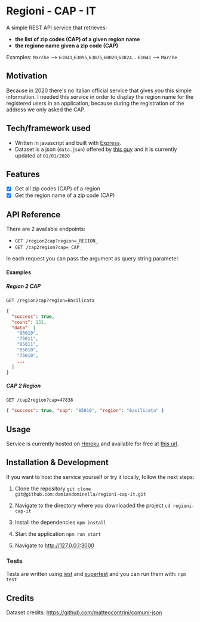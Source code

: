 # Regioni - CAP - IT

A simple REST API service that retrieves:

- **the list of zip codes (CAP) of a given region name**
- **the regione name given a zip code (CAP)**

Examples:
`Marche` --> `61041`,`63095`,`63075`,`60020`,`63824`...
`61041` --> `Marche`

## Motivation

Because in 2020 there's no Italian official service that gives you this simple information.
I needed this service in order to display the region name for the registered users in an application, because during the registration of the address we only asked the CAP.

## Tech/framework used

- Written in javascript and built with [Express](https://expressjs.com/]).
- Dataset is a json (`data.json`) offered by [this guy](https://github.com/matteocontrini/comuni-json) and it is currently updated at `01/01/2020`

## Features

- [x] Get all zip codes (CAP) of a region
- [x] Get the region name of a zip code (CAP)

## API Reference

There are 2 available endpoints:

- `GET /region2cap?region=_REGION_`
- `GET /cap2region?cap=_CAP_`

In each request you can pass the argument as query string parameter.

#### Examples

##### Region 2 CAP

`GET /region2cap?region=Basilicata`

```json
{
  "success": true,
  "count": 131,
  "data": [
    "85010",
    "75011",
    "85011",
    "85010",
    "75010",
    ...
  ]
}
```

##### CAP 2 Region

`GET /cap2region?cap=47838`

```json
{ "success": true, "cap": "85010", "region": "Basilicata" }
```

## Usage

Service is currently hosted on [Heroku](https://heroku.com) and available for free at [this url](https://regioni-cap-it.herokuapp.com/).

## Installation & Development

If you want to host the service yourself or try it locally, follow the next steps:

1. Clone the repository
    `git clone git@github.com:damiandominella/regioni-cap-it.git`

2. Navigate to the directory where you downloaded the project
    `cd regioni-cap-it`

3. Install the dependencies
   `npm install`

4. Start the application
   `npm run start`

5. Navigate to http://127.0.0.1:3000

### Tests

Tests are written using [jest](https://jestjs.io/) and [supertest](https://github.com/visionmedia/supertest) and you can run them with: `npm test`

## Credits

Dataset credits: https://github.com/matteocontrini/comuni-json
